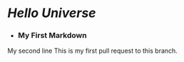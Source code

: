 # ***Hello Universe***
- ### My First Markdown
My second line
This is my first pull request to this branch.

